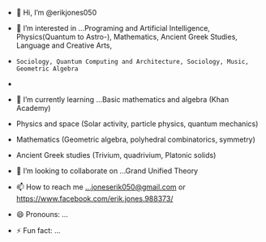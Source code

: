 - 👋 Hi, I’m @erikjones050
- 👀 I’m interested in ...Programing and Artificial Intelligence, Physics(Quantum to Astro-), Mathematics, Ancient Greek Studies, Language and Creative Arts,
-     Sociology, Quantum Computing and Architecture, Sociology, Music, Geometric Algebra
- 
- 🌱 I’m currently learning ...Basic mathematics and algebra (Khan Academy)
- Physics and space (Solar activity, particle physics, quantum mechanics)
- Mathematics (Geometric algebra, polyhedral combinatorics, symmetry)
- Ancient Greek studies (Trivium, quadrivium, Platonic solids)

- 💞️ I’m looking to collaborate on ...Grand Unified Theory
- 📫 How to reach me ...joneserik050@gmail.com or https://www.facebook.com/erik.jones.988373/
- 😄 Pronouns: ...
- ⚡ Fun fact: ...

<!---
erikjones050/erikjones050 is a ✨ special ✨ repository because its `README.md` (this file) appears on your GitHub profile.
You can click the Preview link to take a look at your changes.
--->
